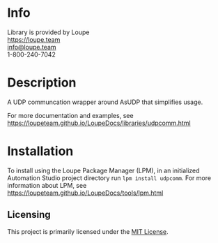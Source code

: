 # Info
Library is provided by Loupe  
https://loupe.team  
info@loupe.team  
1-800-240-7042  

# Description
A UDP communcation wrapper around AsUDP that simplifies usage.

For more documentation and examples, see https://loupeteam.github.io/LoupeDocs/libraries/udpcomm.html

# Installation
To install using the Loupe Package Manager (LPM), in an initialized Automation Studio project directory run `lpm install udpcomm`. For more information about LPM, see https://loupeteam.github.io/LoupeDocs/tools/lpm.html

## Licensing

This project is primarily licensed under the [MIT License](LICENSE). 